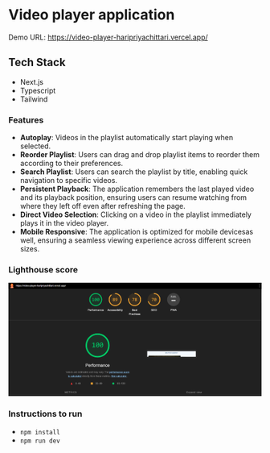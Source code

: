 # Video player application

Demo URL: https://video-player-haripriyachittari.vercel.app/

## Tech Stack

- Next.js
- Typescript
- Tailwind

### Features

- **Autoplay**: Videos in the playlist automatically start playing when selected.
- **Reorder Playlist**: Users can drag and drop playlist items to reorder them according to their preferences.
- **Search Playlist**: Users can search the playlist by title, enabling quick navigation to specific videos.
- **Persistent Playback**: The application remembers the last played video and its playback position, ensuring users can resume watching from where they left off even after refreshing the page.
- **Direct Video Selection**: Clicking on a video in the playlist immediately plays it in the video player.
- **Mobile Responsive**: The application is optimized for mobile devicesas well, ensuring a seamless viewing experience across different screen sizes.

### Lighthouse score

![lighthouse_score](lighthouse_score.png)

### Instructions to run

- `npm install`
- `npm run dev`
